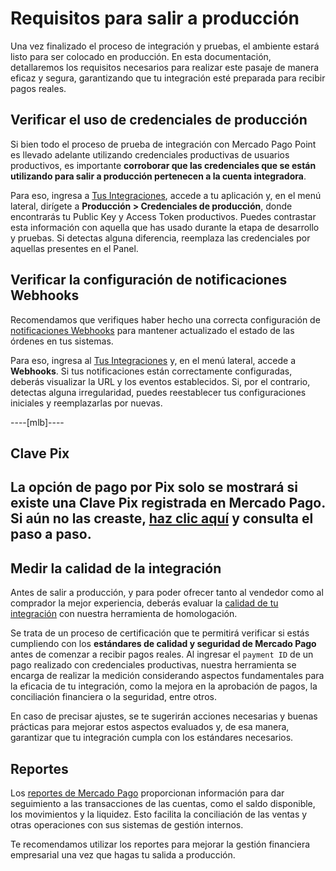 # Requisitos para salir a producción

Una vez finalizado el proceso de integración y pruebas, el ambiente estará listo para ser colocado en producción. En esta documentación, detallaremos los requisitos necesarios para realizar este pasaje de manera eficaz y segura, garantizando que tu integración esté preparada para recibir pagos reales.

## Verificar el uso de credenciales de producción

Si bien todo el proceso de prueba de integración con Mercado Pago Point es llevado adelante utilizando credenciales productivas de usuarios productivos, es importante **corroborar que las credenciales que se están utilizando para salir a producción pertenecen a la cuenta integradora**.

Para eso, ingresa a [Tus Integraciones](https://www.mercadopago[FAKER][URL][DOMAIN]/settings/account/credentials), accede a tu aplicación y, en el menú lateral, dirígete a **Producción > Credenciales de producción**, donde encontrarás tu Public Key y Access Token productivos. Puedes contrastar esta información con aquella que has usado durante la etapa de desarrollo y pruebas. Si detectas alguna diferencia, reemplaza las credenciales por aquellas presentes en el Panel.


## Verificar la configuración de notificaciones Webhooks

Recomendamos que verifiques haber hecho una correcta configuración de [notificaciones Webhooks](/developers/es/docs/mp-point/additional-content/your-integrations/notifications/webhooks) para mantener actualizado el estado de las órdenes en tus sistemas.  

Para eso, ingresa al [Tus Integraciones](/developers/panel/app) y, en el menú lateral, accede a **Webhooks**. Si tus notificaciones están correctamente configuradas, deberás visualizar la URL y los eventos establecidos. Si, por el contrario, detectas alguna irregularidad, puedes reestablecer tus configuraciones iniciales y reemplazarlas por nuevas.

----[mlb]----
## Clave Pix
La opción de pago por Pix solo se mostrará si existe una Clave Pix registrada en Mercado Pago. Si aún no las creaste, [haz clic aquí](https://www.youtube.com/watch?v=60tApKYVnkA) y consulta el paso a paso.
------------

## Medir la calidad de la integración

Antes de salir a producción, y para poder ofrecer tanto al vendedor como al comprador la mejor experiencia, deberás evaluar la [calidad de tu integración](/developers/es/docs/mp-point/how-tos/integration-quality) con nuestra herramienta de homologación.

Se trata de un proceso de certificación que te permitirá verificar si estás cumpliendo con los **estándares de calidad y seguridad de Mercado Pago** antes de comenzar a recibir pagos reales. Al ingresar el `payment ID` de un pago realizado con credenciales productivas, nuestra herramienta se encarga de realizar la medición considerando aspectos fundamentales para la eficacia de tu integración, como la mejora en la aprobación de pagos, la conciliación financiera o la seguridad, entre otros.

En caso de precisar ajustes, se te sugerirán acciones necesarias y buenas prácticas para mejorar estos aspectos evaluados y, de esa manera, garantizar que tu integración cumpla con los estándares necesarios.

## Reportes

Los [reportes de Mercado Pago](/developers/es/guides/additional-content/reports/introduction) proporcionan información para dar seguimiento a las transacciones de las cuentas, como el saldo disponible, los movimientos y la liquidez. Esto facilita la conciliación de las ventas y otras operaciones con sus sistemas de gestión internos.

Te recomendamos utilizar los reportes para mejorar la gestión financiera empresarial una vez que hagas tu salida a producción.
